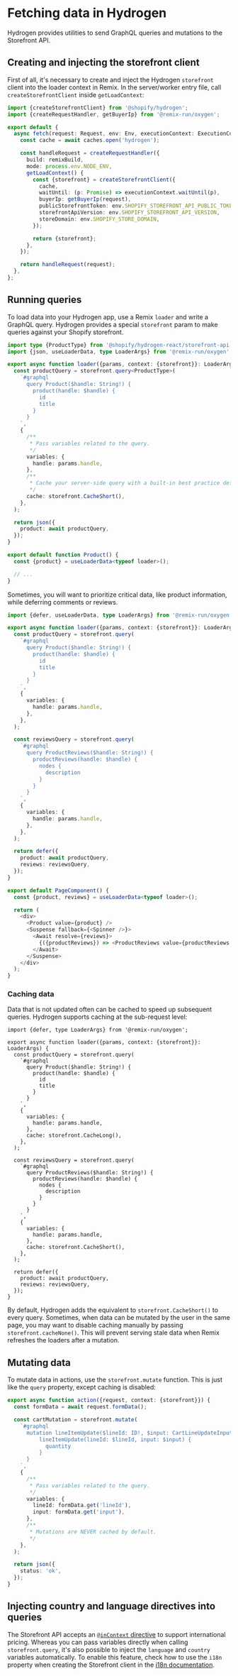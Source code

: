 # Fetching data in Hydrogen

Hydrogen provides utilities to send GraphQL queries and mutations to the Storefront API.

## Creating and injecting the storefront client

First of all, it's necessary to create and inject the Hydrogen `storefront` client into the loader context in Remix. In the server/worker entry file, call `createStorefrontClient` inside `getLoadContext`:

```ts
import {createStorefrontClient} from '@shopify/hydrogen';
import {createRequestHandler, getBuyerIp} from '@remix-run/oxygen';

export default {
  async fetch(request: Request, env: Env, executionContext: ExecutionContext) {
    const cache = await caches.open('hydrogen');

    const handleRequest = createRequestHandler({
      build: remixBuild,
      mode: process.env.NODE_ENV,
      getLoadContext() {
        const {storefront} = createStorefrontClient({
          cache,
          waitUntil: (p: Promise) => executionContext.waitUntil(p),
          buyerIp: getBuyerIp(request),
          publicStorefrontToken: env.SHOPIFY_STOREFRONT_API_PUBLIC_TOKEN,
          storefrontApiVersion: env.SHOPIFY_STOREFRONT_API_VERSION,
          storeDomain: env.SHOPIFY_STORE_DOMAIN,
        });

        return {storefront};
      },
    });

    return handleRequest(request);
  },
};
```

## Running queries

To load data into your Hydrogen app, use a Remix `loader` and write a GraphQL query. Hydrogen provides a special `storefront` param to make queries against your Shopify storefront.

```ts
import type {ProductType} from '@shopify/hydrogen-react/storefront-api-types';
import {json, useLoaderData, type LoaderArgs} from '@remix-run/oxygen';

export async function loader({params, context: {storefront}}: LoaderArgs) {
  const productQuery = storefront.query<ProductType>(
    `#graphql
      query Product($handle: String!) {
        product(handle: $handle) {
          id
          title
        }
      }
    `,
    {
      /**
       * Pass variables related to the query.
       */
      variables: {
        handle: params.handle,
      },
      /**
       * Cache your server-side query with a built-in best practice default (SWR).
       */
      cache: storefront.CacheShort(),
    },
  );

  return json({
    product: await productQuery,
  });
}

export default function Product() {
  const {product} = useLoaderData<typeof loader>();

  // ...
}
```

Sometimes, you will want to prioritize critical data, like product information, while deferring comments or reviews.

```ts
import {defer, useLoaderData, type LoaderArgs} from '@remix-run/oxygen';

export async function loader({params, context: {storefront}}: LoaderArgs) {
  const productQuery = storefront.query(
    `#graphql
      query Product($handle: String!) {
        product(handle: $handle) {
          id
          title
        }
      }
    `,
    {
      variables: {
        handle: params.handle,
      },
    },
  );

  const reviewsQuery = storefront.query(
    `#graphql
      query ProductReviews($handle: String!) {
        productReviews(handle: $handle) {
          nodes {
            description
          }
        }
      }
    `,
    {
      variables: {
        handle: params.handle,
      },
    },
  );

  return defer({
    product: await productQuery,
    reviews: reviewsQuery,
  });
}

export default PageComponent() {
  const {product, reviews} = useLoaderData<typeof loader>();

  return (
    <div>
      <Product value={product} />
      <Suspense fallback={<Spinner />}>
        <Await resolve={reviews}>
          {({productReviews}) => <ProductReviews value={productReviews.nodes}>}
        </Await>
      </Suspense>
    </div>
  );
}
```

### Caching data

Data that is not updated often can be cached to speed up subsequent queries. Hydrogen supports caching at the sub-request level:

```tsx
import {defer, type LoaderArgs} from '@remix-run/oxygen';

export async function loader({params, context: {storefront}}: LoaderArgs) {
  const productQuery = storefront.query(
    `#graphql
      query Product($handle: String!) {
        product(handle: $handle) {
          id
          title
        }
      }
    `,
    {
      variables: {
        handle: params.handle,
      },
      cache: storefront.CacheLong(),
    },
  );

  const reviewsQuery = storefront.query(
    `#graphql
      query ProductReviews($handle: String!) {
        productReviews(handle: $handle) {
          nodes {
            description
          }
        }
      }
    `,
    {
      variables: {
        handle: params.handle,
      },
      cache: storefront.CacheShort(),
    },
  );

  return defer({
    product: await productQuery,
    reviews: reviewsQuery,
  });
}
```

By default, Hydrogen adds the equivalent to `storefront.CacheShort()` to every query. Sometimes, when data can be mutated by the user in the same page, you may want to disable caching manually by passing `storefront.cacheNone()`. This will prevent serving stale data when Remix refreshes the loaders after a mutation.

## Mutating data

To mutate data in actions, use the `storefront.mutate` function. This is just like the `query` property, except caching is disabled:

```ts
export async function action({request, context: {storefront}}) {
  const formData = await request.formData();

  const cartMutation = storefront.mutate(
    `#graphql
      mutation lineItemUpdate($lineId: ID!, $input: CartLineUpdateInput!) {
          lineItemUpdate(lineId: $lineId, input: $input) {
            quantity
          }
      }
    `,
    {
      /**
       * Pass variables related to the query.
       */
      variables: {
        lineId: formData.get('lineId'),
        input: formData.get('input'),
      },
      /**
       * Mutations are NEVER cached by default.
       */
    },
  );

  return json({
    status: 'ok',
  });
}
```

## Injecting country and language directives into queries

The Storefront API accepts an [`@inContext` directive](https://shopify.dev/custom-storefronts/internationalization/international-pricing) to support international pricing. Whereas you can pass variables directly when calling `storefront.query`, it's also possible to inject the `language` and `country` variables automatically. To enable this feature, check how to use the `i18n` property when creating the Storefront client in the [i18n documentation](./i18n.md).
